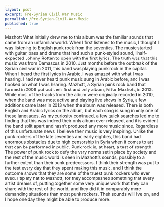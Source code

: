 ```yaml
---
layout: post
excerpt: Pre-Syrian Civil War Music
permalink: /Pre-Syrian-Civil-War-Music
published: true
---
```

Mazhott
What initially drew me to this album was the familiar sounds that came from an unfamiliar world. When I first listened to the music, I thought I was listening to English punk rock from the seventies. The music started with guitar, bass and drums that had such a punk-styled sound, I half-expected Johnny Rotten to open with the first lyrics. The truth was that this music was from Damascus in 2010. Just months before the outbreak of the Syrian civil war in 2011, this band was playing punk rock in the capital. When I heard the first lyrics in Arabic, I was amazed with what I was hearing. I had never heard punk music sung in Arabic before, and I was hooked on what I was hearing.
Mazhott, a Syrian punk rock band that formed in 2008 put out their first and only album, M for Mazhott, in 2013. While most of the tracks from the album were originally recorded in 2010, when the band was most active and playing live shows in Syria, a few additions came later in 2013 when the album was released. There is both English and Arabic lyrics on the album, but each song is sung in only one of these languages.
As my curiosity continued, a few quick searches led me to finding that this was indeed their only album ever released, and it is evident the band split apart and hasn’t produced any more music since. Regardless of this unfortunate news, I believe their music is very inspiring. Unlike the punk rockers of the late seventies and early eighties, this band had enormous obstacles due to high censorship in Syria when it comes to art that can be performed in public. Punk rock is, at heart, a test of strength. The power of punk rock to defy the very norms set in place by society and the rest of the music world is seen in Mazhott’s sounds, possibly to a further extent than their punk predecessors. I think their strength was put to the test every day that they spent making this music, and I think the outcome shows that they are some of the truest punk rockers who ever lived.
I tip my hat to Mazhott, for they accomplished something that every artist dreams of, putting together some very unique work that they can share with the rest of the world, and they did it in comparably more demanding situations than most punk rockers. Their sounds will live on, and I hope one day they might be able to produce more. 
